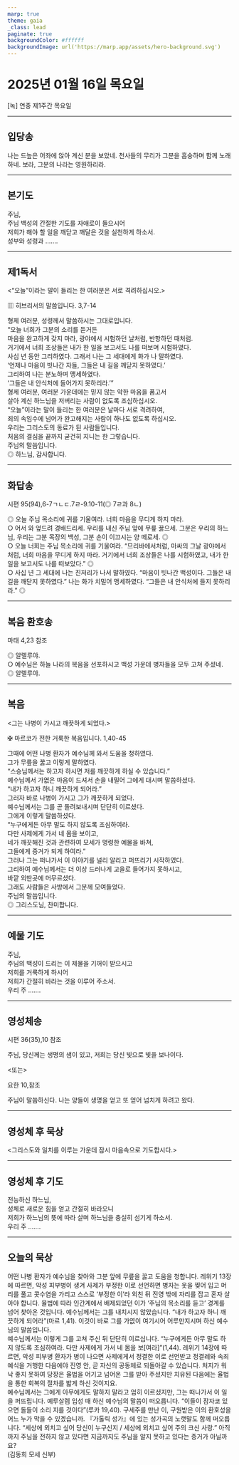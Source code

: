```yaml
---
marp: true
theme: gaia
_class: lead
paginate: true
backgroundColor: #ffffff
backgroundImage: url('https://marp.app/assets/hero-background.svg')
---
```


# 2025년 01월 16일 목요일

[녹] 연중 제1주간 목요일  




---

## 입당송

나는 드높은 어좌에 앉아 계신 분을 보았네. 천사들의 무리가 그분을 흠숭하며 함께 노래하네. 보라, 그분의 나라는 영원하리라.  
  


---

## 본기도

주님,  
주님 백성의 간절한 기도를 자애로이 들으시어  
저희가 해야 할 일을 깨닫고 깨달은 것을 실천하게 하소서.  
성부와 성령과 …….  
  


---

## 제1독서

<“오늘”이라는 말이 들리는 한 여러분은 서로 격려하십시오.>

▥ 히브리서의 말씀입니다. 3,7-14

형제 여러분, 성령께서 말씀하시는 그대로입니다.  
“오늘 너희가 그분의 소리를 듣거든  
마음을 완고하게 갖지 마라, 광야에서 시험하던 날처럼, 반항하던 때처럼.  
거기에서 너희 조상들은 내가 한 일을 보고서도 나를 떠보며 시험하였다.  
사십 년 동안 그리하였다. 그래서 나는 그 세대에게 화가 나 말하였다.  
‘언제나 마음이 빗나간 자들, 그들은 내 길을 깨닫지 못하였다.’  
그리하여 나는 분노하며 맹세하였다.  
‘그들은 내 안식처에 들어가지 못하리라.’”  
형제 여러분, 여러분 가운데에는 믿지 않는 악한 마음을 품고서  
살아 계신 하느님을 저버리는 사람이 없도록 조심하십시오.  
“오늘”이라는 말이 들리는 한 여러분은 날마다 서로 격려하여,  
죄의 속임수에 넘어가 완고해지는 사람이 하나도 없도록 하십시오.  
우리는 그리스도의 동료가 된 사람들입니다.  
처음의 결심을 끝까지 굳건히 지니는 한 그렇습니다.  
주님의 말씀입니다.  
◎ 하느님, 감사합니다.  
  


---

## 화답송

시편 95(94),6-7ㄱㄴㄷ.7ㄹ-9.10-11(◎ 7ㄹ과 8ㄴ)

◎ 오늘 주님 목소리에 귀를 기울여라. 너희 마음을 무디게 하지 마라.  
○ 어서 와 엎드려 경배드리세. 우리를 내신 주님 앞에 무릎 꿇으세. 그분은 우리의 하느님, 우리는 그분 목장의 백성, 그분 손이 이끄시는 양 떼로세. ◎  
○ 오늘 너희는 주님 목소리에 귀를 기울여라. “므리바에서처럼, 마싸의 그날 광야에서처럼, 너희 마음을 무디게 하지 마라. 거기에서 너희 조상들은 나를 시험하였고, 내가 한 일을 보고서도 나를 떠보았다.” ◎  
○ 사십 년 그 세대에 나는 진저리가 나서 말하였다. “마음이 빗나간 백성이다. 그들은 내 길을 깨닫지 못하였다.” 나는 화가 치밀어 맹세하였다. “그들은 내 안식처에 들지 못하리라.” ◎  
  


---

## 복음 환호송

마태 4,23 참조

◎ 알렐루야.  
○ 예수님은 하늘 나라의 복음을 선포하시고 백성 가운데 병자들을 모두 고쳐 주셨네.  
◎ 알렐루야.  
  


---

## 복음

<그는 나병이 가시고 깨끗하게 되었다.>

✠ 마르코가 전한 거룩한 복음입니다. 1,40-45

그때에 어떤 나병 환자가 예수님께 와서 도움을 청하였다.  
그가 무릎을 꿇고 이렇게 말하였다.  
“스승님께서는 하고자 하시면 저를 깨끗하게 하실 수 있습니다.”  
예수님께서 가엾은 마음이 드셔서 손을 내밀어 그에게 대시며 말씀하셨다.  
“내가 하고자 하니 깨끗하게 되어라.”  
그러자 바로 나병이 가시고 그가 깨끗하게 되었다.  
예수님께서는 그를 곧 돌려보내시며 단단히 이르셨다.  
그에게 이렇게 말씀하셨다.  
“누구에게든 아무 말도 하지 않도록 조심하여라.  
다만 사제에게 가서 네 몸을 보이고,  
네가 깨끗해진 것과 관련하여 모세가 명령한 예물을 바쳐,  
그들에게 증거가 되게 하여라.”  
그러나 그는 떠나가서 이 이야기를 널리 알리고 퍼뜨리기 시작하였다.  
그리하여 예수님께서는 더 이상 드러나게 고을로 들어가지 못하시고,  
바깥 외딴곳에 머무르셨다.  
그래도 사람들은 사방에서 그분께 모여들었다.  
주님의 말씀입니다.  
◎ 그리스도님, 찬미합니다.  
  


---

## 예물 기도

주님,  
주님의 백성이 드리는 이 제물을 기꺼이 받으시고  
저희를 거룩하게 하시어  
저희가 간절히 바라는 것을 이루어 주소서.  
우리 주 …….  
  


---

## 영성체송

시편 36(35),10 참조

주님, 당신께는 생명의 샘이 있고, 저희는 당신 빛으로 빛을 보나이다.  
  
<또는>  
  
요한 10,참조  
  
주님이 말씀하신다. 나는 양들이 생명을 얻고 또 얻어 넘치게 하려고 왔다.  


---

## 영성체 후 묵상

<그리스도와 일치를 이루는 가운데 잠시 마음속으로 기도합시다.>  


---

## 영성체 후 기도

전능하신 하느님,  
성체로 새로운 힘을 얻고 간절히 바라오니  
저희가 하느님의 뜻에 따라 살며 하느님을 충실히 섬기게 하소서.  
우리 주 …….  
  


---

## 오늘의 묵상

어떤 나병 환자가 예수님을 찾아와 그분 앞에 무릎을 꿇고 도움을 청합니다. 레위기 13장에 따르면, 악성 피부병이 생겨 사제가 부정한 이로 선언하면 병자는 옷을 찢어 입고 머리를 풀고 콧수염을 가리고 스스로 ‘부정한 이’라 외친 뒤 진영 밖에 자리를 잡고 혼자 살아야 합니다. 율법에 따라 인간계에서 배제되었던 이가 ‘주님의 목소리를 듣고’ 경계를 넘어 찾아온 것입니다. 예수님께서는 그를 내치시지 않았습니다. “내가 하고자 하니 깨끗하게 되어라”(마르 1,41). 이것이 바로 그를 가엾이 여기시어 어루만지시며 하신 예수님의 말씀입니다.  
예수님께서는 이렇게 그를 고쳐 주신 뒤 단단히 이르십니다. “누구에게든 아무 말도 하지 않도록 조심하여라. 다만 사제에게 가서 네 몸을 보[여라]”(1,44). 레위기 14장에 따르면, 악성 피부병 환자가 병이 나으면 사제에게서 정결한 이로 선언받고 정결례와 속죄 예식을 거행한 다음에야 진영 안, 곧 자신의 공동체로 되돌아갈 수 있습니다. 처지가 워낙 좋지 못하여 당장은 율법을 어기고 넘어온 그를 받아 주셨지만 치유된 다음에는 율법을 통한 회복의 절차를 밟게 하신 것이지요.  
예수님께서는 그에게 아무에게도 말하지 말라고 엄히 이르셨지만, 그는 떠나가서 이 일을 퍼뜨립니다. 예루살렘 입성 때 하신 예수님의 말씀이 떠오릅니다. “이들이 잠자코 있으면 돌들이 소리 지를 것이다”(루카 19,40). 구세주를 만난 이, 구원받은 이의 환호성을 어느 누가 막을 수 있겠습니까. 『가톨릭 성가』에 있는 성가곡의 노랫말도 함께 떠오릅니다. “세상에 외치고 싶어 당신이 누구신지 / 세상에 외치고 싶어 주의 크신 사랑.” 아직까지 주님을 전하지 않고 있다면 지금까지도 주님을 알지 못하고 있다는 증거가 아닐까요?  
(김동희 모세 신부)